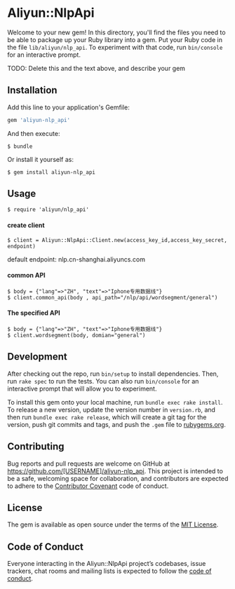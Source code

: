 # Aliyun::NlpApi

Welcome to your new gem! In this directory, you'll find the files you need to be able to package up your Ruby library into a gem. Put your Ruby code in the file `lib/aliyun/nlp_api`. To experiment with that code, run `bin/console` for an interactive prompt.

TODO: Delete this and the text above, and describe your gem

## Installation

Add this line to your application's Gemfile:

```ruby
gem 'aliyun-nlp_api'
```

And then execute:

    $ bundle

Or install it yourself as:

    $ gem install aliyun-nlp_api

## Usage

    $ require 'aliyun/nlp_api'

#### create client

    $ client = Aliyun::NlpApi::Client.new(access_key_id,access_key_secret, endpoint)

default endpoint: nlp.cn-shanghai.aliyuncs.com

#### common API

    $ body = {"lang"=>"ZH", "text"=>"Iphone专用数据线"}
    $ client.common_api(body , api_path="/nlp/api/wordsegment/general")

#### The specified API

    $ body = {"lang"=>"ZH", "text"=>"Iphone专用数据线"}
    $ client.wordsegment(body, domian="general")


## Development

After checking out the repo, run `bin/setup` to install dependencies. Then, run `rake spec` to run the tests. You can also run `bin/console` for an interactive prompt that will allow you to experiment.

To install this gem onto your local machine, run `bundle exec rake install`. To release a new version, update the version number in `version.rb`, and then run `bundle exec rake release`, which will create a git tag for the version, push git commits and tags, and push the `.gem` file to [rubygems.org](https://rubygems.org).

## Contributing

Bug reports and pull requests are welcome on GitHub at https://github.com/[USERNAME]/aliyun-nlp_api. This project is intended to be a safe, welcoming space for collaboration, and contributors are expected to adhere to the [Contributor Covenant](http://contributor-covenant.org) code of conduct.

## License

The gem is available as open source under the terms of the [MIT License](https://opensource.org/licenses/MIT).

## Code of Conduct

Everyone interacting in the Aliyun::NlpApi project’s codebases, issue trackers, chat rooms and mailing lists is expected to follow the [code of conduct](https://github.com/[USERNAME]/aliyun-nlp_api/blob/master/CODE_OF_CONDUCT.md).
